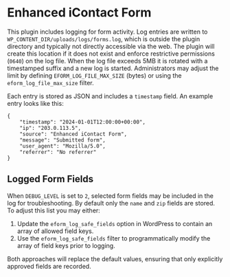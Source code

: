 # Enhanced iContact Form

This plugin includes logging for form activity. Log entries are written to
`WP_CONTENT_DIR/uploads/logs/forms.log`, which is outside the plugin directory
and typically not directly accessible via the web. The plugin will create this
location if it does not exist and enforce restrictive permissions (`0640`) on
the log file. When the log file exceeds 5MB it is rotated with a timestamped
suffix and a new log is started. Administrators may adjust the limit by defining
`EFORM_LOG_FILE_MAX_SIZE` (bytes) or using the `eform_log_file_max_size` filter.

Each entry is stored as JSON and includes a `timestamp` field. An example
entry looks like this:

```
{
    "timestamp": "2024-01-01T12:00:00+00:00",
    "ip": "203.0.113.5",
    "source": "Enhanced iContact Form",
    "message": "Submitted form",
    "user_agent": "Mozilla/5.0",
    "referrer": "No referrer"
}
```

## Logged Form Fields

When `DEBUG_LEVEL` is set to `2`, selected form fields may be included in the log
for troubleshooting. By default only the `name` and `zip` fields are stored. To
adjust this list you may either:

1. Update the `eform_log_safe_fields` option in WordPress to contain an array of
   allowed field keys.
2. Use the `eform_log_safe_fields` filter to programmatically modify the array of
   field keys prior to logging.

Both approaches will replace the default values, ensuring that only explicitly
approved fields are recorded.
